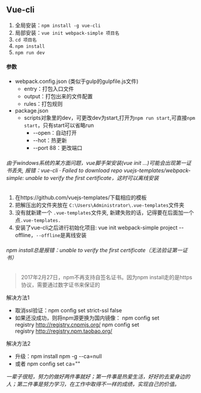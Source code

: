 ## Vue-cli

1. 全局安装：`npm install -g vue-cli`
2. 局部安装：`vue init webpack-simple 项目名`
3. `cd 项目名`
4. `npm install`
5. `npm run dev`

#### 参数

* webpack.config.json (类似于gulp的gulpfile.js文件)
    * entry：打包入口文件
    * output：打包出来的文件配置
    * rules：打包规则
* package.json
    * scripts对象里的dev，可更改dev为start,打开为`npm run start`,可直接`npm start`，只有start可以省略run
        * --open：自动打开
        * --hot：热更新
        * --port 88：更改端口

###### 由于windows系统的某方面问题，vue脚手架安装(vue init ...)可能会出现第一证书丢失, 报错：vue-cli · Failed to download repo vuejs-templates/webpack-simple: unable to verify the first certificate，这时可以离线安装

1. 在https://github.com/vuejs-templates/下载相应的模板
2. 把解压出的文件夹放在 `C:\Users\Administrator\.vue-templates`文件夹
3. 没有就新建一个 `.vue-templates`文件夹, 新建失败的话，记得要在后面加一个点`.vue-templates.`
4. 安装了vue-cli之后进行初始化项目: vue init webpack-simple project --offline，`--offline`是离线安装

###### npm install总是报错：unable to verify the first certificate（无法验证第一证书）
> 2017年2月27日，npm不再支持自签名证书。因为npm install走的是https协议，需要通过数字证书来保证的

解决方法1

* 取消ssl验证：npm config set strict-ssl false
* 如果还没成功，则将npm源更换为国内镜像：
    npm config set registry http://registry.cnpmjs.org/
    npm config set registry http://registry.npm.taobao.org/

解决方法2

* 升级：npm install npm -g --ca=null
* 或者 npm config set ca=""


*一辈子很短，努力的做好两件事就好；第一件事是热爱生活，好好的去爱身边的人；第二件事是努力学习，在工作中取得不一样的成绩，实现自己的价值。*
